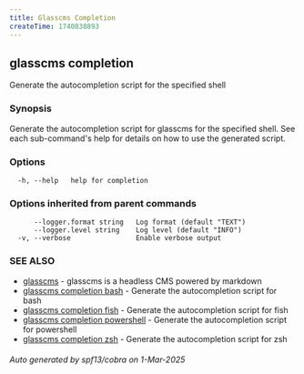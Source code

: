 ```yaml
---
title: Glasscms Completion
createTime: 1740838893
---
```

## glasscms completion

Generate the autocompletion script for the specified shell

### Synopsis

Generate the autocompletion script for glasscms for the specified shell.
See each sub-command's help for details on how to use the generated script.


### Options

```
  -h, --help   help for completion
```

### Options inherited from parent commands

```
      --logger.format string   Log format (default "TEXT")
      --logger.level string    Log level (default "INFO")
  -v, --verbose                Enable verbose output
```

### SEE ALSO

* [glasscms](glasscms.md)	 - glasscms is a headless CMS powered by markdown
* [glasscms completion bash](glasscms_completion_bash.md)	 - Generate the autocompletion script for bash
* [glasscms completion fish](glasscms_completion_fish.md)	 - Generate the autocompletion script for fish
* [glasscms completion powershell](glasscms_completion_powershell.md)	 - Generate the autocompletion script for powershell
* [glasscms completion zsh](glasscms_completion_zsh.md)	 - Generate the autocompletion script for zsh

###### Auto generated by spf13/cobra on 1-Mar-2025

